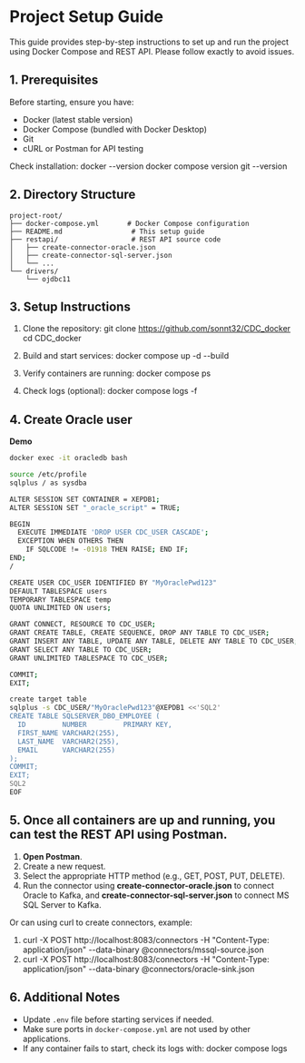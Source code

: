# Project Setup Guide

This guide provides step-by-step instructions to set up and run the project using Docker Compose and REST API. Please follow exactly to avoid issues.

## 1. Prerequisites
Before starting, ensure you have:
- Docker (latest stable version)
- Docker Compose (bundled with Docker Desktop)
- Git
- cURL or Postman for API testing

Check installation:
docker --version
docker compose version
git --version

## 2. Directory Structure

```plaintext
project-root/
├── docker-compose.yml       # Docker Compose configuration
├── README.md                 # This setup guide
├── restapi/                  # REST API source code
│   ├── create-connector-oracle.json
│   ├── create-connector-sql-server.json
│   └── ...
└── drivers/
    └── ojdbc11
```
     

## 3. Setup Instructions
1. Clone the repository:
git clone https://github.com/sonnt32/CDC_docker
cd CDC_docker

2. Build and start services:
docker compose up -d --build

3. Verify containers are running:
docker compose ps

4. Check logs (optional):
docker compose logs -f


## 4. Create Oracle user

**Demo**
```bash
docker exec -it oracledb bash

source /etc/profile
sqlplus / as sysdba

ALTER SESSION SET CONTAINER = XEPDB1;
ALTER SESSION SET "_oracle_script" = TRUE;

BEGIN
  EXECUTE IMMEDIATE 'DROP USER CDC_USER CASCADE';
  EXCEPTION WHEN OTHERS THEN
    IF SQLCODE != -01918 THEN RAISE; END IF;
END;
/

CREATE USER CDC_USER IDENTIFIED BY "MyOraclePwd123"
DEFAULT TABLESPACE users
TEMPORARY TABLESPACE temp
QUOTA UNLIMITED ON users;

GRANT CONNECT, RESOURCE TO CDC_USER;
GRANT CREATE TABLE, CREATE SEQUENCE, DROP ANY TABLE TO CDC_USER;
GRANT INSERT ANY TABLE, UPDATE ANY TABLE, DELETE ANY TABLE TO CDC_USER;
GRANT SELECT ANY TABLE TO CDC_USER;
GRANT UNLIMITED TABLESPACE TO CDC_USER;

COMMIT;
EXIT;
```
``` bash
create target table
sqlplus -s CDC_USER/"MyOraclePwd123"@XEPDB1 <<'SQL2'
CREATE TABLE SQLSERVER_DBO_EMPLOYEE (
  ID         NUMBER         PRIMARY KEY,
  FIRST_NAME VARCHAR2(255),
  LAST_NAME  VARCHAR2(255),
  EMAIL      VARCHAR2(255)
);
COMMIT;
EXIT;
SQL2
EOF
```



## 5. Once all containers are up and running, you can test the REST API using **Postman**.

1. **Open Postman**.
2. Create a new request.
3. Select the appropriate HTTP method (e.g., GET, POST, PUT, DELETE).
4. Run the connector using **create-connector-oracle.json** to connect Oracle to Kafka, and **create-connector-sql-server.json** to connect MS SQL Server to Kafka.

Or can using curl to create connectors, example:

1. curl -X POST http://localhost:8083/connectors -H "Content-Type: application/json" --data-binary @connectors/mssql-source.json
2. curl -X POST http://localhost:8083/connectors -H "Content-Type: application/json" --data-binary @connectors/oracle-sink.json

## 6. Additional Notes
- Update `.env` file before starting services if needed.
- Make sure ports in `docker-compose.yml` are not used by other applications.
- If any container fails to start, check its logs with: docker compose logs <service-name>
